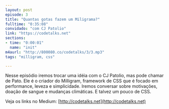 ```yaml
---
layout: post
episode: 3
title: "Quantas gotas fazem um Miligrama?"
fulltime: "0:35:08"
convidado: "com CJ Patolio"
link: "https://codetalks.net"
sections:
- time: "0:00:01"
  name: "init"
m4aurl: "http://800080.co/codetalks/3/3.mp3"
tags: "milligram, css"

---
```


Nesse episódio iremos trocar uma idéia com o CJ Patolio, mas pode chamar de Pato. Ele é o criador do Milligram, framework de CSS que é focado em performance, leveza e simplicidade. Iremos conversar sobre motivações, doação de sangue e mudanças climáticas. E talvez um pouco de CSS.

Veja os links no Medium: [http://codetalks.net](http://codetalks.net) 
